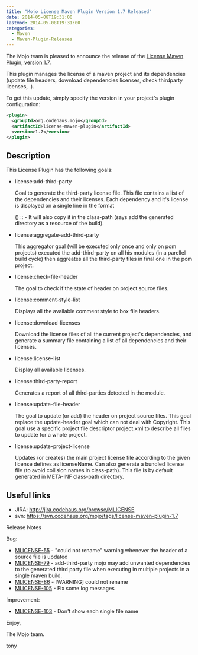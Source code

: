 ```yaml
---
title: "Mojo License Maven Plugin Version 1.7 Released"
date: 2014-05-08T19:31:00
lastmod: 2014-05-08T19:31:00
categories:
  - Maven
  - Maven-Plugin-Releases
---
```

The Mojo team is pleased to announce the release of the 
[License Maven Plugin, version 1.7](http://mojo.codehaus.org/license-maven-plugin).

This plugin manages the license of a maven project and its dependencies
(update file headers, download dependencies licenses, check thirdparty
licenses, .).

To get this update, simply specify the version in your project's plugin
configuration: 

```xml
<plugin>
  <groupId>org.codehaus.mojo</groupId>
  <artifactId>license-maven-plugin</artifactId>
  <version>1.7</version>
</plugin>
```

<!-- more -->

Description
-----------

This License Plugin has the following goals:

* license:add-third-party

  Goal to generate the third-party license file. This file contains a list of
  the dependencies and their licenses. Each dependency and it's license is
  displayed on a single line in the format
  
   (<license-name>) <project-name> <groupId>:<artifactId>:<version> -
  <project-url>
  It will also copy it in the class-path (says add the generated directory as a
  resource of the build).

* license:aggregate-add-third-party

  This aggregator goal (will be executed only once and only on pom projects)
  executed the add-third-party on all his modules (in a parellel build cycle)
  then aggreates all the third-party files in final one in the pom project.

* license:check-file-header

  The goal to check if the state of header on project source files.

* license:comment-style-list

  Displays all the available comment style to box file headers.

* license:download-licenses

  Download the license files of all the current project's dependencies, and
  generate a summary file containing a list of all dependencies and their
  licenses.

* license:license-list

  Display all available licenses.

* license:third-party-report

  Generates a report of all third-parties detected in the module.

* license:update-file-header

  The goal to update (or add) the header on project source files. This goal
  replace the update-header goal which can not deal with Copyright. This goal
  use a specific project file descriptor project.xml to describe all files to
  update for a whole project.

* license:update-project-license

  Updates (or creates) the main project license file according to the given
  license defines as licenseName. Can also generate a bundled license file (to
  avoid collision names in class-path). This file is by default generated in
  META-INF class-path directory.

Useful links
------------

* JIRA: http://jira.codehaus.org/browse/MLICENSE
* svn:  https://svn.codehaus.org/mojo/tags/license-maven-plugin-1.7


Release Notes

Bug:

 * [MLICENSE-55](https://issues.apache.org/jira/browse/MLICENSE-55)  - "could not rename" warning whenever the header of a source file is updated
 * [MLICENSE-79](https://issues.apache.org/jira/browse/MLICENSE-79)  - add-third-party mojo may add unwanted dependencies to the generated 
                             third party file when executing in multiple projects in a single maven build.
 * [MLICENSE-86](https://issues.apache.org/jira/browse/MLICENSE-86)  - \[WARNING\] could not rename
 * [MLICENSE-105](https://issues.apache.org/jira/browse/MLICENSE-105) - Fix some log messages

Improvement:

 * [MLICENSE-103](https://issues.apache.org/jira/browse/MLICENSE-103) - Don't show each single file name

Enjoy,

The Mojo team.

tony
